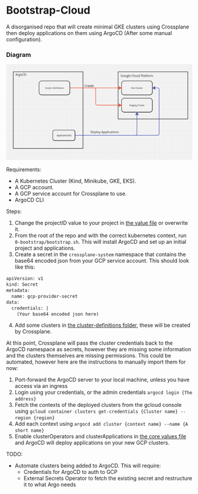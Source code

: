 # Bootstrap-Cloud

A disorganised repo that will create minimal GKE clusters using Crossplane then deploy applications on them using ArgoCD (After some manual configuration).

### Diagram

![](bootstrap-cluster.png)

Requirements:

- A Kubernetes Cluster (Kind, Minikube, GKE, EKS).
- A GCP account.
- A GCP service account for Crossplane to use.
- ArgoCD CLI

Steps:

1. Change the projectID value to your project in [the value file](charts/crossplane-providers/values.yaml) or overwrite it.
1. From the root of the repo and with the correct kubernetes context, run `0-bootstrap/bootstrap.sh`. This will install ArgoCD and set up an initial project and applications.
1. Create a secret in the `crossplane-system` namespace that contains the base64 encoded json from your GCP service account. This should look like this: 
```
apiVersion: v1
kind: Secret
metadata:
  name: gcp-provider-secret
data:
  credentials: |
    (Your base64 encoded json here)
```
4. Add some clusters in [the cluster-definitions folder](1-core-cluster/core/cluster-definitions), these will be created by Crossplane.

At this point, Crossplane will pass the cluster credentials back to the ArgoCD namespace as secrets, however they are missing some information and the clusters themselves are missing permissions. This could be automated, however here are the instructions to manually import them for now:

1. Port-forward the ArgoCD server to your local machine, unless you have access via an ingress
1. Login using your credentials, or the admin credentials `argocd login {The address}`
1. Fetch the contexts of the deployed clusters from the gcloud console using `gcloud container clusters get-credentials {Cluster name} --region {region}`
1. Add each context using `argocd add cluster {context name} --name {A short name}`
1. Enable clusterOperators and clusterApplications in [the core values file](core/values.yaml) and ArgoCD will deploy applications on your new GCP clusters.

TODO:

- Automate clusters being added to ArgoCD. This will require:
  - Credentials for ArgoCD to auth to GCP
  - External Secrets Operator to fetch the existing secret and restructure it to what Argo needs
